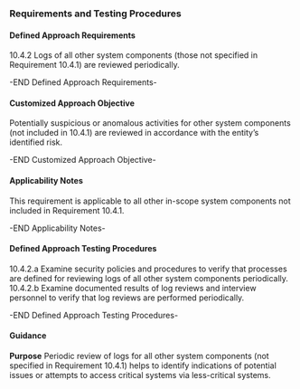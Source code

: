 ### Requirements and Testing Procedures

#### Defined Approach Requirements
10.4.2 Logs of all other system components (those not specified in Requirement 10.4.1) are reviewed periodically.

-END Defined Approach Requirements- 
#### Customized Approach Objective
Potentially suspicious or anomalous activities for other system components (not included in 10.4.1) are reviewed in accordance with the entity’s identified risk.

-END Customized Approach Objective- 
#### Applicability Notes
This requirement is applicable to all other in-scope system components not included in Requirement 10.4.1.

-END Applicability Notes- 
#### Defined Approach Testing Procedures
10.4.2.a Examine security policies and procedures to verify that processes are defined for reviewing logs of all other system components periodically.
10.4.2.b Examine documented results of log reviews and interview personnel to verify that log reviews are performed periodically.

-END Defined Approach Testing Procedures- 
#### Guidance
**Purpose**
Periodic review of logs for all other system components (not specified in Requirement 10.4.1) helps to identify indications of potential issues or attempts to access critical systems via less-critical systems.